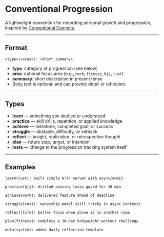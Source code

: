 # Conventional Progression

A lightweight convention for recording personal growth and progression, inspired by [Conventional Commits](https://www.conventionalcommits.org/).

---

## Format

`<type>(<area>): <short summary>`

- **type**: category of progression (see below)
- **area**: optional focus area (e.g., `work`, `fitness`, `bjj`, `rust`)
- **summary**: short description in present tense
- Body text is optional and can provide detail or reflection.

---

## Types

- **learn** — something you studied or understood
- **practice** — skill drills, repetition, or applied knowledge
- **achieve** — milestone, completed goal, or success
- **struggle** — obstacle, difficulty, or setback
- **reflect** — insight, realization, or retrospective thought
- **plan** — future step, target, or intention
- **meta** — change to the progression tracking system itself

---

## Examples

`learn(rust): built simple HTTP server with async/await`

`practice(bjj): drilled passing lasso guard for 30 min`

`achieve(work): delivered feature ahead of deadline`

`struggle(rust): ownership model still tricky in async contexts`

`reflect(life): better focus when phone is in another room`

`plan(fitness): complete a 30-day bodyweight workout challenge`

`meta(system): added daily reflection template`
